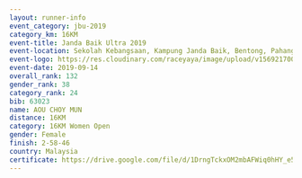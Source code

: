 ```yaml
---
layout: runner-info 
event_category: jbu-2019 
category_km: 16KM 
event-title: Janda Baik Ultra 2019 
event-location: Sekolah Kebangsaan, Kampung Janda Baik, Bentong, Pahang, Malaysia 
event-logo: https://res.cloudinary.com/raceyaya/image/upload/v1569217009/logo/janda-baik_vch1pc.jpg 
event-date: 2019-09-14
overall_rank: 132
gender_rank: 38
category_rank: 24
bib: 63023
name: AOU CHOY MUN
distance: 16KM
category: 16KM Women Open
gender: Female
finish: 2-58-46
country: Malaysia
certificate: https://drive.google.com/file/d/1DrngTckxOM2mbAFWiq0hHY_e5DjyLg3r/view?usp=sharing
---
```


